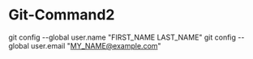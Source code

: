 # Git-Command2
 git config --global user.name "FIRST_NAME LAST_NAME"
 git config --global user.email "MY_NAME@example.com"
